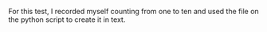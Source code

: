 For this test, I recorded myself counting from one to ten and used the file on the python script to create it in text.

